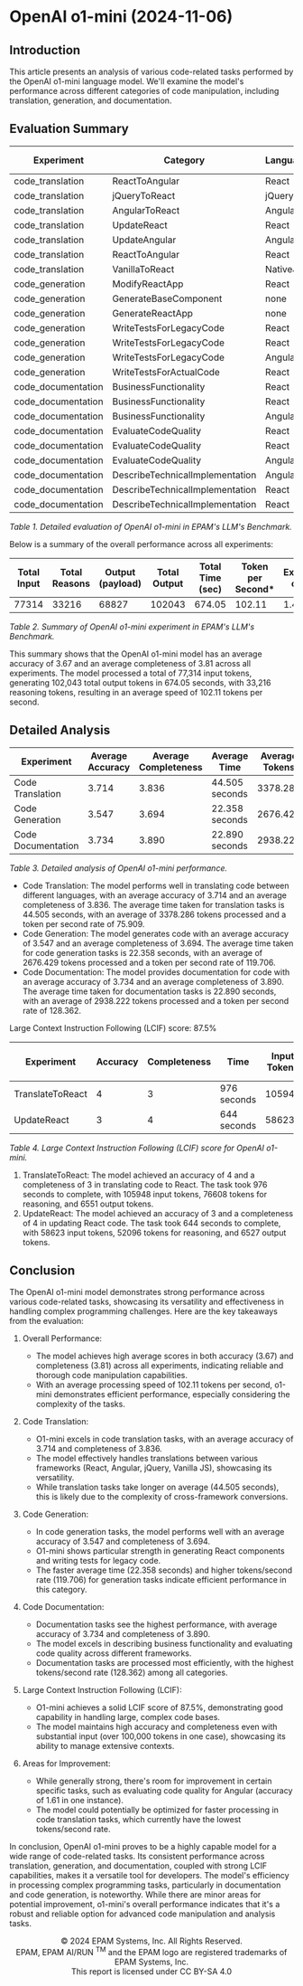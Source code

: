 # OpenAI o1-mini (2024-11-06)

## Introduction

This article presents an analysis of various code-related tasks performed by the OpenAI o1-mini language model. We'll examine the model's performance across different categories of code manipulation, including translation, generation, and
documentation.

## Evaluation Summary

| Experiment         | Category                        | Language | Dataset           | Complexity | Size  | Input | Reasons | Output | Total Output | Time   | Accuracy | Completeness |
|--------------------|---------------------------------|----------|-------------------|------------|-------|-------|---------|--------|--------------|--------|----------|--------------|
| code_translation   | ReactToAngular                  | React    | ToDoApp_ReactJS   | high       | avg   | 3368  | 5248    | 3266   | 8514         | 100.40 | 4        | 4            |
| code_translation   | jQueryToReact                   | jQuery   | ToDoApp_jQuery    | high       | low   | 2350  | 512     | 2992   | 3504         | 19.38  | 4        | 4            |
| code_translation   | AngularToReact                  | Angular  | AngularCosmoPage  | avg        | high  | 5498  | 768     | 4790   | 5558         | 60.27  | 4        | 4            |
| code_translation   | UpdateReact                     | React    | ToDoApp_ReactJS   | high       | avg   | 3358  | 4224    | 3485   | 7709         | 43.44  | 4        | 4            |
| code_translation   | UpdateAngular                   | Angular  | ToDoApp_AngularJS | avg        | avg_2 | 2401  | 832     | 4844   | 5676         | 30.82  | 4        | 4            |
| code_translation   | ReactToAngular                  | React    | ReactSignUp       | high       | low   | 1306  | 2176    | 2136   | 4312         | 22.94  | 2        | 4            |
| code_translation   | VanillaToReact                  | NativeJS | Piano_NativeJS    | high       | low   | 1423  | 4608    | 2135   | 6743         | 34.30  | 4        | 2.85         |
| code_generation    | ModifyReactApp                  | React    | ReactFetchAPI     | avg        | low   | 363   | 1984    | 361    | 2345         | 12.96  | 4        | 4            |
| code_generation    | GenerateBaseComponent           | none     | none              | none       | none  | 168   | 640     | 1275   | 1915         | 10.43  | 4        | 4            |
| code_generation    | GenerateReactApp                | none     | none              | none       | none  | 158   | 448     | 407    | 855          | 4.77   | 3.92     | 4            |
| code_generation    | WriteTestsForLegacyCode         | React    | ReactSignUp       | high       | low   | 1259  | 3200    | 2091   | 5291         | 25.72  | 2.95     | 3.95         |
| code_generation    | WriteTestsForLegacyCode         | React    | ToDoApp_ReactJS   | high       | avg   | 3321  | 448     | 7129   | 7577         | 42.17  | 3        | 4            |
| code_generation    | WriteTestsForLegacyCode         | Angular  | AngularCosmoPage  | avg        | high  | 5469  | 576     | 4900   | 5476         | 30.97  | 2.96     | 2.9          |
| code_generation    | WriteTestsForActualCode         | React    | ReactSelect       | extra_high | high  | 15993 | 1088    | 2572   | 3660         | 29.49  | 4        | 3.01         |
| code_documentation | BusinessFunctionality           | React    | ReactSignUp       | high       | low   | 1270  | 128     | 1333   | 1461         | 7.88   | 4        | 4            |
| code_documentation | BusinessFunctionality           | React    | ToDoApp_ReactJS   | high       | avg   | 3332  | 320     | 1557   | 1877         | 18.39  | 4        | 4            |
| code_documentation | BusinessFunctionality           | Angular  | AngularCosmoPage  | avg        | high  | 5480  | 1088    | 1626   | 2714         | 15.43  | 4        | 4            |
| code_documentation | EvaluateCodeQuality             | React    | ReactSignUp       | high       | low   | 1403  | 128     | 3800   | 3928         | 22.69  | 4        | 4            |
| code_documentation | EvaluateCodeQuality             | React    | ToDoApp_ReactJS   | high       | avg   | 3465  | 3712    | 6441   | 10153        | 60.00  | 4        | 4            |
| code_documentation | EvaluateCodeQuality             | Angular  | AngularCosmoPage  | avg        | high  | 5613  | 128     | 3864   | 3992         | 22.21  | 1.61     | 4            |
| code_documentation | DescribeTechnicalImplementation | Angular  | AngularCosmoPage  | avg        | high  | 5558  | 192     | 2961   | 3153         | 23.41  | 4        | 3.01         |
| code_documentation | DescribeTechnicalImplementation | React    | ReactSignUp       | high       | low   | 1348  | 448     | 2121   | 2569         | 17.20  | 4        | 4            |
| code_documentation | DescribeTechnicalImplementation | React    | ToDoApp_ReactJS   | high       | avg   | 3410  | 320     | 2741   | 3061         | 18.80  | 4        | 4            |

_Table 1. Detailed evaluation of OpenAI o1-mini in EPAM's LLM's Benchmark._

Below is a summary of the overall performance across all experiments:

| Total Input | Total Reasons | Output (payload) | Total Output | Total Time (sec) | Token per Second* | Experiment cost ($) | Average Accuracy | Average Completeness | 
|-------------|---------------|------------------|--------------|------------------|-------------------|---------------------|------------------|----------------------|
| 77314       | 33216         | 68827            | 102043       | 674.05           | 102.11            | 1.46                | 3.67             | 3.81                 |

_Table 2. Summary of OpenAI o1-mini experiment in EPAM's LLM's Benchmark._

This summary shows that the OpenAI o1-mini model has an average accuracy of 3.67 and an average completeness of 3.81 across all experiments. The model processed a total of 77,314 input tokens, generating 102,043 total output tokens in
674.05 seconds, with 33,216 reasoning tokens, resulting in an average speed of 102.11 tokens per second.

## Detailed Analysis

| Experiment         | Average Accuracy | Average Completeness | Average Time   | Average Tokens | Average Tokens/second |
|--------------------|------------------|----------------------|----------------|----------------|-----------------------|
| Code Translation   | 3.714            | 3.836                | 44.505 seconds | 3378.286       | 75.909                |
| Code Generation    | 3.547            | 3.694                | 22.358 seconds | 2676.429       | 119.706               |
| Code Documentation | 3.734            | 3.890                | 22.890 seconds | 2938.222       | 128.362               |

_Table 3. Detailed analysis of OpenAI o1-mini performance._

- Code Translation: The model performs well in translating code between different languages, with an average accuracy of 3.714 and an average completeness of 3.836. The average time taken for translation tasks is 44.505 seconds, with an
  average of 3378.286 tokens processed and a token per second rate of 75.909.
- Code Generation: The model generates code with an average accuracy of 3.547 and an average completeness of 3.694. The average time taken for code generation tasks is 22.358 seconds, with an average of 2676.429 tokens processed and a
  token per second rate of 119.706.
- Code Documentation: The model provides documentation for code with an average accuracy of 3.734 and an average completeness of 3.890. The average time taken for documentation tasks is 22.890 seconds, with an average of 2938.222 tokens
  processed and a token per second rate of 128.362.

Large Context Instruction Following (LCIF) score: 87.5%

| Experiment       | Accuracy | Completeness | Time        | Input Tokens | Reasoning | Output Tokens | Output Total Tokens |
|------------------|----------|--------------|-------------|--------------|-----------|---------------|---------------------|
| TranslateToReact | 4        | 3            | 976 seconds | 105948       | 76608     | 6551          | 83159               |
| UpdateReact      | 3        | 4            | 644 seconds | 58623        | 52096     | 6527          | 56065               |

_Table 4. Large Context Instruction Following (LCIF) score for OpenAI o1-mini._

1. TranslateToReact: The model achieved an accuracy of 4 and a completeness of 3 in translating code to React. The task took 976 seconds to complete, with 105948 input tokens, 76608 tokens for reasoning, and 6551 output tokens.
2. UpdateReact: The model achieved an accuracy of 3 and a completeness of 4 in updating React code. The task took 644 seconds to complete, with 58623 input tokens, 52096 tokens for reasoning, and 6527 output tokens.

## Conclusion

The OpenAI o1-mini model demonstrates strong performance across various code-related tasks, showcasing its versatility and effectiveness in handling complex programming challenges. Here are the key takeaways from the evaluation:

1. Overall Performance:
    - The model achieves high average scores in both accuracy (3.67) and completeness (3.81) across all experiments, indicating reliable and thorough code manipulation capabilities.
    - With an average processing speed of 102.11 tokens per second, o1-mini demonstrates efficient performance, especially considering the complexity of the tasks.

2. Code Translation:
    - O1-mini excels in code translation tasks, with an average accuracy of 3.714 and completeness of 3.836.
    - The model effectively handles translations between various frameworks (React, Angular, jQuery, Vanilla JS), showcasing its versatility.
    - While translation tasks take longer on average (44.505 seconds), this is likely due to the complexity of cross-framework conversions.

3. Code Generation:
    - In code generation tasks, the model performs well with an average accuracy of 3.547 and completeness of 3.694.
    - O1-mini shows particular strength in generating React components and writing tests for legacy code.
    - The faster average time (22.358 seconds) and higher tokens/second rate (119.706) for generation tasks indicate efficient performance in this category.

4. Code Documentation:
    - Documentation tasks see the highest performance, with average accuracy of 3.734 and completeness of 3.890.
    - The model excels in describing business functionality and evaluating code quality across different frameworks.
    - Documentation tasks are processed most efficiently, with the highest tokens/second rate (128.362) among all categories.

5. Large Context Instruction Following (LCIF):
    - O1-mini achieves a solid LCIF score of 87.5%, demonstrating good capability in handling large, complex code bases.
    - The model maintains high accuracy and completeness even with substantial input (over 100,000 tokens in one case), showcasing its ability to manage extensive contexts.

6. Areas for Improvement:
    - While generally strong, there's room for improvement in certain specific tasks, such as evaluating code quality for Angular (accuracy of 1.61 in one instance).
    - The model could potentially be optimized for faster processing in code translation tasks, which currently have the lowest tokens/second rate.

In conclusion, OpenAI o1-mini proves to be a highly capable model for a wide range of code-related tasks. Its consistent performance across translation, generation, and documentation, coupled with strong LCIF capabilities, makes it a
versatile tool for developers. The model's efficiency in processing complex programming tasks, particularly in documentation and code generation, is noteworthy. While there are minor areas for potential improvement, o1-mini's overall
performance indicates that it's a robust and reliable option for advanced code manipulation and analysis tasks.

<p style="text-align: center;">
    © 2024 EPAM Systems, Inc. All Rights Reserved.<br/>
    EPAM, EPAM AI/RUN <sup>TM</sup> and the EPAM logo are registered trademarks of EPAM Systems, Inc.<br>
    This report is licensed under CC BY-SA 4.0<br/>
</p>